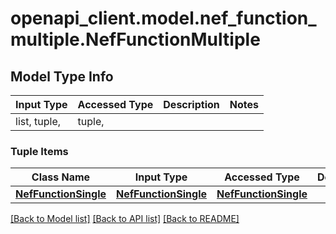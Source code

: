 # openapi_client.model.nef_function_multiple.NefFunctionMultiple

## Model Type Info
Input Type | Accessed Type | Description | Notes
------------ | ------------- | ------------- | -------------
list, tuple,  | tuple,  |  | 

### Tuple Items
Class Name | Input Type | Accessed Type | Description | Notes
------------- | ------------- | ------------- | ------------- | -------------
[**NefFunctionSingle**](NefFunctionSingle.md) | [**NefFunctionSingle**](NefFunctionSingle.md) | [**NefFunctionSingle**](NefFunctionSingle.md) |  | 

[[Back to Model list]](../../README.md#documentation-for-models) [[Back to API list]](../../README.md#documentation-for-api-endpoints) [[Back to README]](../../README.md)

